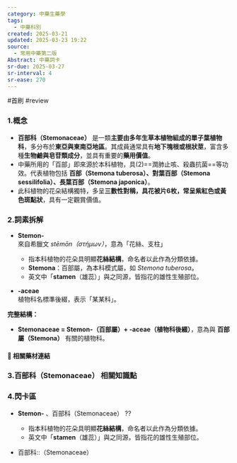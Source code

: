 ```yaml
---
category: 中藥生藥學
tags:
  - 中藥科別
created: 2025-03-21
updated: 2025-03-23 19:22
source:
  - 常用中藥第二版
Abstract: 中藥詞卡
sr-due: 2025-03-27
sr-interval: 4
sr-ease: 270
---
```

#首刷 #review
### 1.概念
- **百部科（Stemonaceae）** 是一類**主要由多年生草本植物組成的單子葉植物科**，多分布於**東亞與東南亞地區**。其成員通常具有**地下塊根或根狀莖**，富含多種**生物鹼與皂苷類成分**，並具有重要的**藥用價值**。  
- 中藥所用的「百部」即來源於本科植物，具(2)==潤肺止咳、殺蟲抗菌==等功效。代表植物包括 **百部（Stemona tuberosa）、對葉百部（Stemona sessilifolia）、長葉百部（Stemona japonica）**。  
- 此科植物的花朵結構獨特，多呈**三數性對稱，具花被片6枚，常呈紫紅色或黃色斑點狀**，具有一定觀賞價值。

### 2.詞素拆解
- **Stemon-**  
  來自希臘文 *stēmōn（στήμων）*，意為「花絲、支柱」  
  - 指本科植物的花朵具明顯**花絲結構**，命名者以此作為分類依據。  
  - **Stemona**：百部屬，為本科模式屬，如 *Stemona tuberosa*。  
  - 英文中「**stamen**（雄蕊）」與之同源，皆指花的雄性生殖部位。  

- **-aceae**  
  植物科名標準後綴，表示「某某科」。

**完整結構：**
- **Stemonaceae = Stemon-（百部屬）+ -aceae（植物科後綴）**，意為與 **百部屬（Stemona）** 有關的植物科。

#### 📌 相關藥材連結



### 3.百部科（Stemonaceae） 相關知識點




### 4.閃卡區


- **Stemon-**  、百部科（Stemonaceae）
??
  - 指本科植物的花朵具明顯**花絲結構**，命名者以此作為分類依據。  
  - 英文中「**stamen**（雄蕊）」與之同源，皆指花的雄性生殖部位。  


- 百部科::（Stemonaceae）